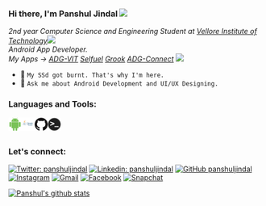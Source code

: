 ### Hi there, I'm Panshul Jindal <img src="https://media.giphy.com/media/hvRJCLFzcasrR4ia7z/giphy.gif" width="25px"> 

<p><em>2nd year Computer Science and Engineering Student at <a href="https://vit.ac.in/">Vellore Institute of Technology</a><img src="https://media.giphy.com/media/fYSnHlufseco8Fh93Z/giphy.gif" width="30"></br> Android App Developer.</br> My Apps ->                  
<a href="https://play.google.com/store/apps/details?id=com.adgvit.externals">ADG-VIT</a>
<a href="https://play.google.com/store/apps/details?id=com.panshul.selfuel">Selfuel</a>
<a href="https://play.google.com/store/apps/details?id=com.panshul.grook">Grook</a>
<a href="https://play.google.com/store/apps/details?id=com.adgvit.internals">ADG-Connect</a>
<img src="https://media.giphy.com/media/WUlplcMpOCEmTGBtBW/giphy.gif" width="30">

</em></p>

- 🤯 `My SSd got burnt. That's why I'm here.`
- 💬 `Ask me about Android Development and UI/UX Designing.`

### Languages and Tools:
<img align="left" alt="Android" width="26px" src="https://raw.githubusercontent.com/github/explore/80688e429a7d4ef2fca1e82350fe8e3517d3494d/topics/android/android.png" />
<img align="left" alt="Java" width="26px" src="https://raw.githubusercontent.com/github/explore/80688e429a7d4ef2fca1e82350fe8e3517d3494d/topics/java/java.png" />
<img align="left" alt="GitHub" width="26px" src="https://raw.githubusercontent.com/github/explore/78df643247d429f6cc873026c0622819ad797942/topics/github/github.png" />
<img align="left" alt="Terminal" width="26px" src="https://raw.githubusercontent.com/github/explore/80688e429a7d4ef2fca1e82350fe8e3517d3494d/topics/terminal/terminal.png" />
<br />
<br />


### Let's connect:
[![Twitter: panshuljindal](https://img.shields.io/twitter/follow/JindalPanshul?style=social)](https://twitter.com/JindalPanshul?s=09)
[![Linkedin: panshuljindal](https://img.shields.io/badge/panshul-jindalal-blue?style=flat-square&logo=Linkedin&logoColor=white&link=https://www.linkedin.com/in/panshul-jindal-392746199)](https://www.linkedin.com/in/panshul-jindal-392746199)
[![GitHub panshuljindal](https://img.shields.io/github/followers/panshuljindal?label=follow&style=social)](https://github.com/panshuljindal)
[![Instagram](https://img.shields.io/badge/Instagram-follow-purple.svg?logo=instagram&logoColor=white)](https://www.instagram.com/panshuljindal/)
[![Gmail](https://img.shields.io/badge/%20-Send%20Mail-black?color=14171A&labelColor=ef5350&logo=gmail&logoColor=ffffff)](mailto:panshuljindal@gmail.com?subject=From%20GitHub&body=Hi,%20there.%20Found%20you%20from%20GitHub.)
[![Facebook](https://img.shields.io/badge/Facebook-add-blue.svg?logo=facebook&logoColor=white)](https://www.facebook.com/jindal.panshul)
[![Snapchat](https://img.shields.io/badge/Snapchat-add-yellow.svg?logo=snapchat&logoColor=white)](https://www.snapchat.com/add/panshul28)

[![Panshul's github stats](https://github-readme-stats.vercel.app/api?username=panshuljindal)](https://github.com/anuraghazra/github-readme-stats)
